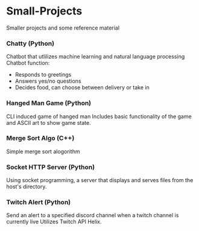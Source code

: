 # Small-Projects
Smaller projects and some reference material

### Chatty (Python)
Chatbot that utlilizes machine learning and natural language processing
Chatbot function:
- Responds to greetings
- Answers yes/no questions
- Decides food, can choose between delivery or take in 

### Hanged Man Game (Python)
CLI induced game of hanged man
Includes basic functionality of the game and ASCII art to show game state. 

### Merge Sort Algo (C++)
Simple merge sort alogorithm

### Socket HTTP Server (Python)
Using socket programming, a server that displays and serves files from the host's directory. 

### Twitch Alert (Python)
Send an alert to a specified discord channel when a twitch channel is currently live
Utilizes Twitch API Helix. 
